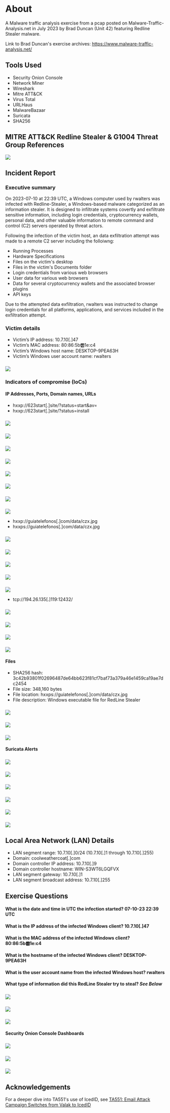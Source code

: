 # About
A Malware traffic analysis exercise from a pcap posted on Malware-Traffic-Analysis.net in July 2023 by Brad Duncan (Unit 42) featuring Redline Stealer malware.

Link to Brad Duncan's exercise archives: https://www.malware-traffic-analysis.net/

## Tools Used
- Security Onion Console
- Network Miner
- Wireshark
- Mitre ATT&CK
- Virus Total
- URLHaus
- MalwareBazaar
- Suricata
- SHA256

## MITRE ATT&CK Redline Stealer & G1004 Threat Group References
![](img/group.png)

## Incident Report

### Executive summary

On 2023-07-10 at 22:39 UTC, a Windows computer used by rwalters was infected with Redline-Stealer, a Windows-based malware categorized as an information stealer. It is designed to infiltrate systems covertly and exfiltrate sensitive information, including login credentials, cryptocurrency wallets, personal data, and other valuable information to remote command and control (C2) servers operated by threat actors. 

Following the infection of the victim host, an data exfiltration attempt was made to a remote C2 server including the folloiwng:

- Running Processes
- Hardware Specifications
- Files on the victim's desktop
- Files in the victim's Documents folder
- Login credentials from various web browsers
- User data for various  web browsers
- Data for several cryptocurrency wallets and the associated browser plugins 
- API keys

Due to the attempted data exfiltration, rwalters was instructed to change login credentials for all platforms, applications, and services included in the exfiltration attempt.
  
### Victim details

- Victim’s IP address: 10.7.10[.]47
- Victim’s MAC address: 80:86:5b:ab:1e:c4
- Victim’s Windows host name: DESKTOP-9PEA63H
- Victim’s Windows user account name: rwalters
#####
![](img/nm-host.png)

### Indicators of compromise (IoCs)
#### IP Addresses, Ports, Domain names, URLs
- hxxp://623start[.]site/?status=start&av=
- hxxp://623start[.]site/?status=install
#####
![](img/hex.png)
#####
![](img/psasci.png)
#####
![](img/psascis.png)
#####
![](img/pshex.png)
#####
![](img/get-623.png)
#####
![](img/get-6232.png)
#####
![](img/vt-623.png)
#####
![](img/vt195.png)
- hxxp://guiatelefonos[.]com/data/czx.jpg
- hxxps://guiatelefonos[.]com/data/czx.jpg
#####
![](img/dash-cert.png)
#####
![](img/dash-get.png)
#####
![](img/haus-gui.png)
#####
![](img/vt92.png)
#####
![](img/vtgui.png)
- tcp://194.26.135[.]119:12432/
#####
![](img/dash-beacon.png)
#####
![](img/ws-beacon.png)
#####
![](img/exfil.png)
#####
![](img/vt194.png)
#### Files
- SHA256 hash: 3c42b93801f02696487de64bb623f81cf7baf73a379a46e1459ca19ae7dc2454
- File size: 348,160 bytes
- File location: hxxps://guiatelefonos[.]com/data/czx.jpg
- File description: Windows executable file for RedLine Stealer
#####
![](img/nm-files.png)
#####
![](img/jpg.png)
#####
![](img/mal.png)
#### Suricata Alerts
#####
![](img/alerts.png)
#####
![](img/al-any.png)
#####
![](img/al-net.png)
#####
![](img/al-out.png)
#####
![](img/al-ps.png)
#####
![](img/al-resp.png)

## Local Area Network (LAN) Details 
- LAN segment range: 10.7.10[.]0/24 (10.7.10[.]1 through 10.7.10[.]255)
- Domain: coolweathercoat[.]com
- Domain controller IP address: 10.7.10[.]9
- Domain controller hostname: WIN-S3WT6LGQFVX
- LAN segment gateway: 10.7.10[.]1
- LAN segment broadcast address: 10.7.10[.]255

## Exercise Questions

#### What is the date and time in UTC the infection started? 07-10-23 22:39 UTC
#### What is the IP address of the infected Windows client? 10.7.10[.]47
#### What is the MAC address of the infected Windows client? 80:86:5b:ab:1e:c4
#### What is the hostname of the infected Windows client? DESKTOP-9PEA63H
#### What is the user account name from the infected Windows host? rwalters
#### What type of information did this RedLine Stealer try to steal? *See Below*
#####
![](img/exfil-stream.png)
#####
![](img/exfil-stream2.png)
#####
![](img/exfil-stream3.png)

#### Security Onion Console Dashboards
#####
![](img/dash-conn.png)
#####
![](img/dash-http.png)
#####
![](img/dash-overview.png)






## Acknowledgements
For a deeper dive into TA551's use of IcedID, see [TA551: Email Attack Campaign Switches from Valak to IcedID](https://unit42.paloaltonetworks.com/ta551-shathak-icedid/)
